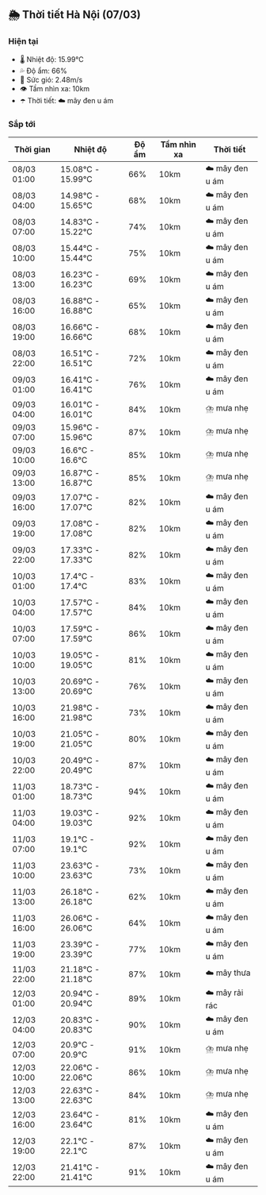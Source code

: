 ## 🌦️ Thời tiết Hà Nội (07/03)

### Hiện tại

- 🌡️ Nhiệt độ: 15.99℃
- 💦 Độ ẩm: 66%
- 💨 Sức gió: 2.48m/s
- 👁️ Tầm nhìn xa: 10km
- ☂️ Thời tiết: ☁️ mây đen u ám

### Sắp tới

| Thời gian | Nhiệt độ | Độ ẩm | Tầm nhìn xa | Thời tiết |
| --- | --- | --- | --- | --- |
| 08/03 01:00 | 15.08℃ - 15.99℃ | 66% | 10km | ☁️ mây đen u ám |
| 08/03 04:00 | 14.98℃ - 15.65℃ | 68% | 10km | ☁️ mây đen u ám |
| 08/03 07:00 | 14.83℃ - 15.22℃ | 74% | 10km | ☁️ mây đen u ám |
| 08/03 10:00 | 15.44℃ - 15.44℃ | 75% | 10km | ☁️ mây đen u ám |
| 08/03 13:00 | 16.23℃ - 16.23℃ | 69% | 10km | ☁️ mây đen u ám |
| 08/03 16:00 | 16.88℃ - 16.88℃ | 65% | 10km | ☁️ mây đen u ám |
| 08/03 19:00 | 16.66℃ - 16.66℃ | 68% | 10km | ☁️ mây đen u ám |
| 08/03 22:00 | 16.51℃ - 16.51℃ | 72% | 10km | ☁️ mây đen u ám |
| 09/03 01:00 | 16.41℃ - 16.41℃ | 76% | 10km | ☁️ mây đen u ám |
| 09/03 04:00 | 16.01℃ - 16.01℃ | 84% | 10km | ⛈️ mưa nhẹ |
| 09/03 07:00 | 15.96℃ - 15.96℃ | 87% | 10km | ⛈️ mưa nhẹ |
| 09/03 10:00 | 16.6℃ - 16.6℃ | 85% | 10km | ⛈️ mưa nhẹ |
| 09/03 13:00 | 16.87℃ - 16.87℃ | 85% | 10km | ⛈️ mưa nhẹ |
| 09/03 16:00 | 17.07℃ - 17.07℃ | 82% | 10km | ☁️ mây đen u ám |
| 09/03 19:00 | 17.08℃ - 17.08℃ | 82% | 10km | ☁️ mây đen u ám |
| 09/03 22:00 | 17.33℃ - 17.33℃ | 82% | 10km | ☁️ mây đen u ám |
| 10/03 01:00 | 17.4℃ - 17.4℃ | 83% | 10km | ☁️ mây đen u ám |
| 10/03 04:00 | 17.57℃ - 17.57℃ | 84% | 10km | ☁️ mây đen u ám |
| 10/03 07:00 | 17.59℃ - 17.59℃ | 86% | 10km | ☁️ mây đen u ám |
| 10/03 10:00 | 19.05℃ - 19.05℃ | 81% | 10km | ☁️ mây đen u ám |
| 10/03 13:00 | 20.69℃ - 20.69℃ | 76% | 10km | ☁️ mây đen u ám |
| 10/03 16:00 | 21.98℃ - 21.98℃ | 73% | 10km | ☁️ mây đen u ám |
| 10/03 19:00 | 21.05℃ - 21.05℃ | 80% | 10km | ☁️ mây đen u ám |
| 10/03 22:00 | 20.49℃ - 20.49℃ | 87% | 10km | ☁️ mây đen u ám |
| 11/03 01:00 | 18.73℃ - 18.73℃ | 94% | 10km | ☁️ mây đen u ám |
| 11/03 04:00 | 19.03℃ - 19.03℃ | 92% | 10km | ☁️ mây đen u ám |
| 11/03 07:00 | 19.1℃ - 19.1℃ | 92% | 10km | ☁️ mây đen u ám |
| 11/03 10:00 | 23.63℃ - 23.63℃ | 73% | 10km | ☁️ mây đen u ám |
| 11/03 13:00 | 26.18℃ - 26.18℃ | 62% | 10km | ☁️ mây đen u ám |
| 11/03 16:00 | 26.06℃ - 26.06℃ | 64% | 10km | ☁️ mây đen u ám |
| 11/03 19:00 | 23.39℃ - 23.39℃ | 77% | 10km | ☁️ mây đen u ám |
| 11/03 22:00 | 21.18℃ - 21.18℃ | 87% | 10km | ☁️ mây thưa |
| 12/03 01:00 | 20.94℃ - 20.94℃ | 89% | 10km | ☁️ mây rải rác |
| 12/03 04:00 | 20.83℃ - 20.83℃ | 90% | 10km | ☁️ mây đen u ám |
| 12/03 07:00 | 20.9℃ - 20.9℃ | 91% | 10km | ⛈️ mưa nhẹ |
| 12/03 10:00 | 22.06℃ - 22.06℃ | 86% | 10km | ⛈️ mưa nhẹ |
| 12/03 13:00 | 22.63℃ - 22.63℃ | 84% | 10km | ⛈️ mưa nhẹ |
| 12/03 16:00 | 23.64℃ - 23.64℃ | 81% | 10km | ☁️ mây đen u ám |
| 12/03 19:00 | 22.1℃ - 22.1℃ | 87% | 10km | ☁️ mây đen u ám |
| 12/03 22:00 | 21.41℃ - 21.41℃ | 91% | 10km | ☁️ mây đen u ám |
